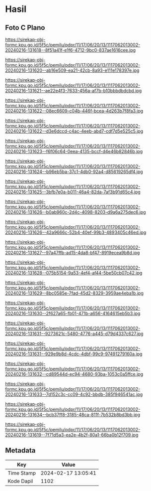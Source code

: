 # Hasil

## Foto C Plano

https://sirekap-obj-formc.kpu.go.id/5f5c/pemilu/pdpr/11/17/06/20/13/1117062013002-20240216-131618--8f51a41f-e1f6-4712-9bc0-837ae1616cee.jpg

https://sirekap-obj-formc.kpu.go.id/5f5c/pemilu/pdpr/11/17/06/20/13/1117062013002-20240216-131620--ab16e509-ea21-42cb-8a93-e111e178397e.jpg

https://sirekap-obj-formc.kpu.go.id/5f5c/pemilu/pdpr/11/17/06/20/13/1117062013002-20240216-131621--ae22e4f3-7633-456a-af7b-b10bbbdbdcbd.jpg

https://sirekap-obj-formc.kpu.go.id/5f5c/pemilu/pdpr/11/17/06/20/13/1117062013002-20240216-131622--08ec6609-c04b-446f-bcea-4d263b7f8fa3.jpg

https://sirekap-obj-formc.kpu.go.id/5f5c/pemilu/pdpr/11/17/06/20/13/1117062013002-20240216-131622--d3e6dccd-c4ac-4eeb-abd7-cdf7d5e525c5.jpg

https://sirekap-obj-formc.kpu.go.id/5f5c/pemilu/pdpr/11/17/06/20/13/1117062013002-20240216-131623--f6f06c64-0eea-4135-bccf-d4e46b82846b.jpg

https://sirekap-obj-formc.kpu.go.id/5f5c/pemilu/pdpr/11/17/06/20/13/1117062013002-20240216-131624--b96eb5ba-37c1-4db0-92a4-d85619265df4.jpg

https://sirekap-obj-formc.kpu.go.id/5f5c/pemilu/pdpr/11/17/06/20/13/1117062013002-20240216-131625--3bfb7e0a-b011-46a4-82da-7af3b91d65c4.jpg

https://sirekap-obj-formc.kpu.go.id/5f5c/pemilu/pdpr/11/17/06/20/13/1117062013002-20240216-131626--b0ab960c-2d4c-4098-8203-d9a6a275dec6.jpg

https://sirekap-obj-formc.kpu.go.id/5f5c/pemilu/pdpr/11/17/06/20/13/1117062013002-20240216-131626--42a9666c-52b4-40ef-99b3-4893405c46ed.jpg

https://sirekap-obj-formc.kpu.go.id/5f5c/pemilu/pdpr/11/17/06/20/13/1117062013002-20240216-131627--97a47ffb-ad15-4da8-bf47-8919ecea9b8d.jpg

https://sirekap-obj-formc.kpu.go.id/5f5c/pemilu/pdpr/11/17/06/20/13/1117062013002-20240216-131628--075b5154-9a53-4ef4-af44-5be50cb07c42.jpg

https://sirekap-obj-formc.kpu.go.id/5f5c/pemilu/pdpr/11/17/06/20/13/1117062013002-20240216-131629--8bc0585e-7fad-45d2-8329-3959ae4eba1b.jpg

https://sirekap-obj-formc.kpu.go.id/5f5c/pemilu/pdpr/11/17/06/20/13/1117062013002-20240216-131630--2f627a65-fb01-471b-a656-4164615eb5b3.jpg

https://sirekap-obj-formc.kpu.go.id/5f5c/pemilu/pdpr/11/17/06/20/13/1117062013002-20240216-131631--9273621c-5480-4776-a445-d79d4337c627.jpg

https://sirekap-obj-formc.kpu.go.id/5f5c/pemilu/pdpr/11/17/06/20/13/1117062013002-20240216-131631--929e9b8d-4cdc-4dbf-99c9-97491279160a.jpg

https://sirekap-obj-formc.kpu.go.id/5f5c/pemilu/pdpr/11/17/06/20/13/1117062013002-20240216-131632--cd89544d-ec94-4680-93ba-1053c0a5ffce.jpg

https://sirekap-obj-formc.kpu.go.id/5f5c/pemilu/pdpr/11/17/06/20/13/1117062013002-20240216-131633--7d152c3c-cc09-4c92-bbdb-385f946541ac.jpg

https://sirekap-obj-formc.kpu.go.id/5f5c/pemilu/pdpr/11/17/06/20/13/1117062013002-20240216-131634--bcb37ff8-3185-48ca-811f-7b532b8bd3bb.jpg

https://sirekap-obj-formc.kpu.go.id/5f5c/pemilu/pdpr/11/17/06/20/13/1117062013002-20240216-131619--7f71d5a3-ea2e-4b2f-80a1-66ba0b12f709.jpg


## Metadata

| Key        | Value               |
| ---------- | ------------------- |
| Time Stamp | 2024-02-17 13:05:41 |
| Kode Dapil | 1102                |



